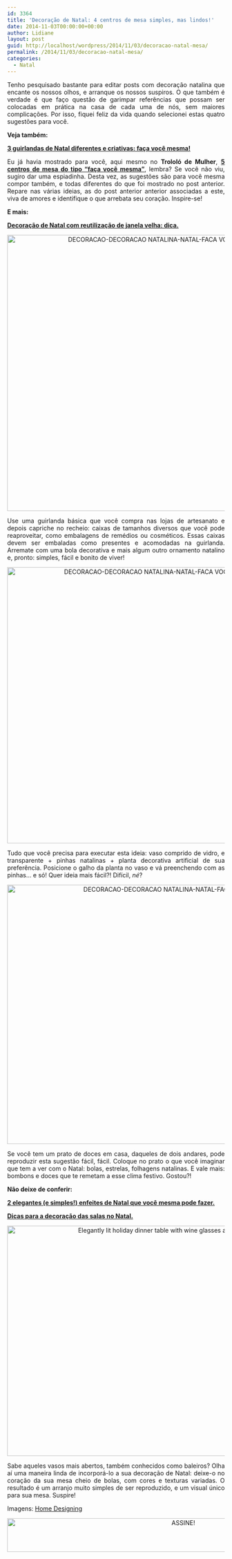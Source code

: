 ```yaml
---
id: 3364
title: 'Decoração de Natal: 4 centros de mesa simples, mas lindos!'
date: 2014-11-03T00:00:00+00:00
author: Lidiane
layout: post
guid: http://localhost/wordpress/2014/11/03/decoracao-natal-mesa/
permalink: /2014/11/03/decoracao-natal-mesa/
categories:
  - Natal
---
```

<p align="justify">
  Tenho pesquisado bastante para editar posts com decoração natalina que encante os nossos olhos, e arranque os nossos suspiros. O que também é verdade é que faço questão de garimpar referências que possam ser colocadas em prática na casa de cada uma de nós, sem maiores complicações. Por isso, fiquei feliz da vida quando selecionei estas quatro sugestões para você.
</p>

<p align="justify">
  <strong>Veja também:</strong>
</p>

<p align="justify">
  <a href="http://www.decoracaodacasa.com/guirlandas-de-natal-2/" target="_blank"><strong>3 guirlandas de Natal diferentes e criativas: faça você mesma!</strong></a>
</p>

<p align="justify">
  Eu já havia mostrado para você, aqui mesmo no <strong>Trololó de Mulher</strong>, <strong><a href="http://www.trololodemulher.com.br/2014/10/20/decoracao-de-natal-2/" target="_blank">5 centros de mesa do tipo “faça você mesma”</a></strong>, lembra? Se você não viu, sugiro dar uma espiadinha. Desta vez, as sugestões são para você mesma compor também, e todas diferentes do que foi mostrado no post anterior. Repare nas várias ideias, as do post anterior anterior associadas a este, viva de amores e identifique o que arrebata seu coração. Inspire-se!
</p>

<p align="justify">
  <strong>E mais:</strong>
</p>

<p align="justify">
  <a href="http://www.decoracaodacasa.com/decoracao-natal-2014/" target="_blank"><strong>Decoração de Natal com reutilização de janela velha: dica.</strong></a>
</p>

<p align="center">
  <a href="http://www.trololodemulher.com.br/blog/wp-content/uploads/2014/10/DECORACAO-DECORACAO-NATALINA-NATAL-FACA-VOCE-MESMA.jpg"><img class="alignnone size-full wp-image-10545" src="http://www.trololodemulher.com.br/blog/wp-content/uploads/2014/10/DECORACAO-DECORACAO-NATALINA-NATAL-FACA-VOCE-MESMA.jpg" alt="DECORACAO-DECORACAO NATALINA-NATAL-FACA VOCE MESMA" width="710" height="639" /></a>
</p>

<p align="justify">
  Use uma guirlanda básica que você compra nas lojas de artesanato e depois capriche no recheio: caixas de tamanhos diversos que você pode reaproveitar, como embalagens de remédios ou cosméticos. Essas caixas devem ser embaladas como presentes e acomodadas na guirlanda. Arremate com uma bola decorativa e mais algum outro ornamento natalino e, pronto: simples, fácil e bonito de viver!
</p>

<p align="center">
  <a href="http://www.trololodemulher.com.br/blog/wp-content/uploads/2014/10/DECORACAO-DECORACAO-NATALINA-NATAL-FACA-VOCE-MESMA2.jpg"><img class="alignnone size-full wp-image-10549" src="http://www.trololodemulher.com.br/blog/wp-content/uploads/2014/10/DECORACAO-DECORACAO-NATALINA-NATAL-FACA-VOCE-MESMA2.jpg" alt="DECORACAO-DECORACAO NATALINA-NATAL-FACA VOCE MESMA[2]" width="710" height="639" /></a>
</p>

<p align="justify">
  Tudo que você precisa para executar esta ideia: vaso comprido de vidro, e transparente + pinhas natalinas + planta decorativa artificial de sua preferência. Posicione o galho da planta no vaso e vá preenchendo com as pinhas… e só! Quer ideia mais fácil?! Difícil, <em>né</em>?
</p>

<p align="center">
  <a href="http://www.trololodemulher.com.br/blog/wp-content/uploads/2014/10/DECORACAO-DECORACAO-NATALINA-NATAL-FACA-VOCE-MESMA3.jpg"><img class="alignnone size-full wp-image-10546" src="http://www.trololodemulher.com.br/blog/wp-content/uploads/2014/10/DECORACAO-DECORACAO-NATALINA-NATAL-FACA-VOCE-MESMA3.jpg" alt="DECORACAO-DECORACAO NATALINA-NATAL-FACA VOCE MESMA[3]" width="800" height="600" /></a>
</p>

<p align="justify">
  Se você tem um prato de doces em casa, daqueles de dois andares, pode reproduzir esta sugestão fácil, fácil. Coloque no prato o que você imaginar que tem a ver com o Natal: bolas, estrelas, folhagens natalinas. E vale mais: bombons e doces que te remetam a esse clima festivo. Gostou?!
</p>

<p align="justify">
  <strong>Não deixe de conferir:</strong>
</p>

<p align="justify">
  <a href="http://www.decoracaodacasa.com/enfeites-decoracao-natal/" target="_blank"><strong>2 elegantes (e simples!) enfeites de Natal que você mesma pode fazer.</strong></a>
</p>

<p align="justify">
  <a href="http://www.trololodemulher.com.br/2009/12/01/dicas-decoracao-de-natal/" target="_blank"><strong>Dicas para a decoração das salas no Natal.</strong></a>
</p>

<p align="center">
  <a href="http://www.trololodemulher.com.br/blog/wp-content/uploads/2014/10/DECORACAO-DECORACAO-NATALINA-NATAL-FACA-VOCE-MESMA4.jpg"><img class="alignnone size-full wp-image-10547" src="http://www.trololodemulher.com.br/blog/wp-content/uploads/2014/10/DECORACAO-DECORACAO-NATALINA-NATAL-FACA-VOCE-MESMA4.jpg" alt="Elegantly lit holiday dinner table with wine glasses and white ribboned gift" width="800" height="533" /></a>
</p>

<p align="justify">
  Sabe aqueles vasos mais abertos, também conhecidos como baleiros? Olha aí uma maneira linda de incorporá-lo a sua decoração de Natal: deixe-o no coração da sua mesa cheio de bolas, com cores e texturas variadas. O resultado é um arranjo muito simples de ser reproduzido, e um visual único para sua mesa. Suspire!
</p>

<p align="justify">
  Imagens: <a href="http://www.home-designing.com/" target="_blank">Home Designing</a>
</p>

<p align="center">
  <a href="http://feedburner.google.com/fb/a/mailverify?uri=blogbichafemea&loc=pt_BR" target="_blank"><img class="alignnone size-full wp-image-10439" src="http://www.trololodemulher.com.br/blog/wp-content/uploads/2014/09/ASSINE.png" alt="ASSINE!" width="800" height="78" /></a>
</p>

<p align="center">
  <p align="justify">